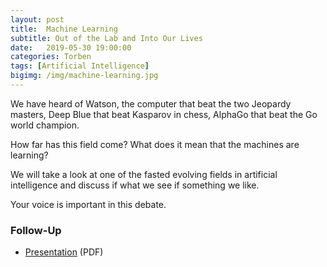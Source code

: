 ```yaml
---
layout: post
title:  Machine Learning
subtitle: Out of the Lab and Into Our Lives
date:   2019-05-30 19:00:00
categories: Torben
tags: [Artificial Intelligence]
bigimg: /img/machine-learning.jpg
---
```

We have heard of Watson, the computer that beat the two Jeopardy masters, Deep Blue that beat Kasparov in chess, AlphaGo that beat the Go world champion.

How far has this field come? What does it mean that the machines are learning?

We will take a look at one of the fasted evolving fields in artificial intelligence and discuss if what we see if something we like.

Your voice is important in this debate.


### Follow-Up

* [Presentation](/assets/present/2019/machine_learning.pdf) (PDF)
